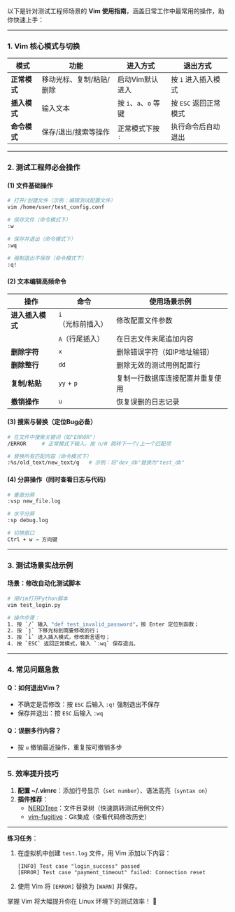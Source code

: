 

以下是针对测试工程师场景的 **Vim 使用指南**，涵盖日常工作中最常用的操作，助你快速上手：

---

### **1. Vim 核心模式与切换**
| 模式          | 功能                     | 进入方式               | 退出方式             |
|---------------|--------------------------|------------------------|---------------------|
| **正常模式**  | 移动光标、复制/粘贴/删除 | 启动Vim默认进入        | 按 `i` 进入插入模式 |
| **插入模式**  | 输入文本                 | 按 `i`、`a`、`o` 等键 | 按 `ESC` 返回正常模式 |
| **命令模式**  | 保存/退出/搜索等操作     | 正常模式下按 `:`       | 执行命令后自动退出   |

---

### **2. 测试工程师必会操作**
#### **(1) 文件基础操作**
```bash
# 打开/创建文件（示例：编辑测试配置文件）
vim /home/user/test_config.conf

# 保存文件（命令模式下）
:w

# 保存并退出（命令模式下）
:wq

# 强制退出不保存（命令模式下）
:q!
```

#### **(2) 文本编辑高频命令**
| 操作               | 命令                | 使用场景示例                     |
|--------------------|---------------------|----------------------------------|
| **进入插入模式**   | `i`（光标前插入）   | 修改配置文件参数                 |
|                    | `A`（行尾插入）     | 在日志文件末尾追加内容           |
| **删除字符**       | `x`                 | 删除错误字符（如IP地址输错）     |
| **删除整行**       | `dd`                | 删除无效的测试用例配置行         |
| **复制/粘贴**      | `yy` + `p`          | 复制一行数据库连接配置并重复使用 |
| **撤销操作**       | `u`                 | 恢复误删的日志记录              |

#### **(3) 搜索与替换（定位Bug必备）**
```bash
# 在文件中搜索关键词（如"ERROR"）
/ERROR     # 正常模式下输入，按 n/N 跳转下一个/上一个匹配项

# 替换所有匹配内容（命令模式下）
:%s/old_text/new_text/g   # 示例：将"dev_db"替换为"test_db"
```

#### **(4) 分屏操作（同时查看日志与代码）**
```bash
# 垂直分屏
:vsp new_file.log

# 水平分屏
:sp debug.log

# 切换窗口
Ctrl + w → 方向键
```

---

### **3. 测试场景实战示例**
#### **场景：修改自动化测试脚本**
```bash
# 用Vim打开Python脚本
vim test_login.py

# 操作步骤：
1. 按 `/` 输入 "def test_invalid_password"，按 Enter 定位到函数；
2. 按 `j` 下移光标到需要修改的行；
3. 按 `i` 进入插入模式，修改断言语句；
4. 按 `ESC` 返回正常模式，输入 `:wq` 保存退出。
```

---

### **4. 常见问题急救**
#### **Q：如何退出Vim？**
- 不确定是否修改：按 `ESC` 后输入 `:q!` 强制退出不保存  
- 保存并退出：按 `ESC` 后输入 `:wq`

#### **Q：误删多行内容？**
- 按 `u` 撤销最近操作，重复按可撤销多步

---

### **5. 效率提升技巧**
1. **配置 ~/.vimrc**：添加行号显示（`set number`）、语法高亮（`syntax on`）  
2. **插件推荐**：  
   - [NERDTree](https://github.com/preservim/nerdtree)：文件目录树（快速跳转测试用例文件）  
   - [vim-fugitive](https://github.com/tpope/vim-fugitive)：Git集成（查看代码修改历史）

---

**练习任务**：  
1. 在虚拟机中创建 `test.log` 文件，用 Vim 添加以下内容：  
   ```
   [INFO] Test case "login_success" passed  
   [ERROR] Test case "payment_timeout" failed: Connection reset  
   ```  
2. 使用 Vim 将 `[ERROR]` 替换为 `[WARN]` 并保存。  

掌握 Vim 将大幅提升你在 Linux 环境下的测试效率！ 🚀